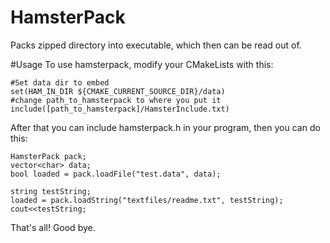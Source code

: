 # HamsterPack
Packs zipped directory into executable, which then can be read out of.

#Usage
To use hamsterpack, modify your CMakeLists with this:

    #Set data dir to embed
    set(HAM_IN_DIR ${CMAKE_CURRENT_SOURCE_DIR}/data)
    #change path_to_hamsterpack to where you put it
    include([path_to_hamsterpack]/HamsterInclude.txt)

After that you can include hamsterpack.h in your program, then you can do this:

    HamsterPack pack;
    vector<char> data;
    bool loaded = pack.loadFile("test.data", data);

    string testString;
    loaded = pack.loadString("textfiles/readme.txt", testString);
    cout<<testString;

That's all!
Good bye.
